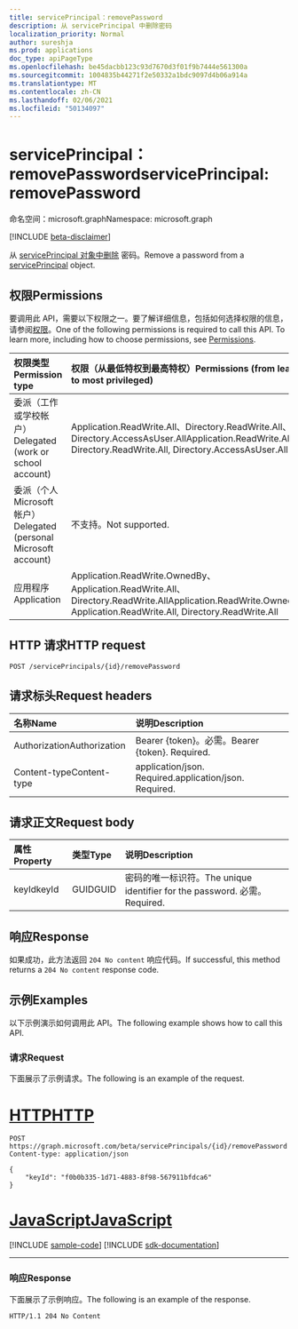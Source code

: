 ```yaml
---
title: servicePrincipal：removePassword
description: 从 servicePrincipal 中删除密码
localization_priority: Normal
author: sureshja
ms.prod: applications
doc_type: apiPageType
ms.openlocfilehash: be45dacbb123c93d7670d3f01f9b7444e561300a
ms.sourcegitcommit: 1004835b44271f2e50332a1bdc9097d4b06a914a
ms.translationtype: MT
ms.contentlocale: zh-CN
ms.lasthandoff: 02/06/2021
ms.locfileid: "50134097"
---
```

# <a name="serviceprincipal-removepassword"></a><span data-ttu-id="46d8b-103">servicePrincipal：removePassword</span><span class="sxs-lookup"><span data-stu-id="46d8b-103">servicePrincipal: removePassword</span></span>

<span data-ttu-id="46d8b-104">命名空间：microsoft.graph</span><span class="sxs-lookup"><span data-stu-id="46d8b-104">Namespace: microsoft.graph</span></span>

[!INCLUDE [beta-disclaimer](../../includes/beta-disclaimer.md)]

<span data-ttu-id="46d8b-105">从 [servicePrincipal 对象中删除](../resources/serviceprincipal.md) 密码。</span><span class="sxs-lookup"><span data-stu-id="46d8b-105">Remove a password from a [servicePrincipal](../resources/serviceprincipal.md) object.</span></span>

## <a name="permissions"></a><span data-ttu-id="46d8b-106">权限</span><span class="sxs-lookup"><span data-stu-id="46d8b-106">Permissions</span></span>

<span data-ttu-id="46d8b-p101">要调用此 API，需要以下权限之一。要了解详细信息，包括如何选择权限的信息，请参阅[权限](/graph/permissions-reference)。</span><span class="sxs-lookup"><span data-stu-id="46d8b-p101">One of the following permissions is required to call this API. To learn more, including how to choose permissions, see [Permissions](/graph/permissions-reference).</span></span>

| <span data-ttu-id="46d8b-109">权限类型</span><span class="sxs-lookup"><span data-stu-id="46d8b-109">Permission type</span></span>                        | <span data-ttu-id="46d8b-110">权限（从最低特权到最高特权）</span><span class="sxs-lookup"><span data-stu-id="46d8b-110">Permissions (from least to most privileged)</span></span> |
|:---------------------------------------|:--------------------------------------------|
| <span data-ttu-id="46d8b-111">委派（工作或学校帐户）</span><span class="sxs-lookup"><span data-stu-id="46d8b-111">Delegated (work or school account)</span></span>     | <span data-ttu-id="46d8b-112">Application.ReadWrite.All、Directory.ReadWrite.All、Directory.AccessAsUser.All</span><span class="sxs-lookup"><span data-stu-id="46d8b-112">Application.ReadWrite.All, Directory.ReadWrite.All, Directory.AccessAsUser.All</span></span> |
| <span data-ttu-id="46d8b-113">委派（个人 Microsoft 帐户）</span><span class="sxs-lookup"><span data-stu-id="46d8b-113">Delegated (personal Microsoft account)</span></span> | <span data-ttu-id="46d8b-114">不支持。</span><span class="sxs-lookup"><span data-stu-id="46d8b-114">Not supported.</span></span> |
| <span data-ttu-id="46d8b-115">应用程序</span><span class="sxs-lookup"><span data-stu-id="46d8b-115">Application</span></span>                            | <span data-ttu-id="46d8b-116">Application.ReadWrite.OwnedBy、Application.ReadWrite.All、Directory.ReadWrite.All</span><span class="sxs-lookup"><span data-stu-id="46d8b-116">Application.ReadWrite.OwnedBy, Application.ReadWrite.All, Directory.ReadWrite.All</span></span> |

## <a name="http-request"></a><span data-ttu-id="46d8b-117">HTTP 请求</span><span class="sxs-lookup"><span data-stu-id="46d8b-117">HTTP request</span></span>

<!-- { "blockType": "ignored" } -->

```http
POST /servicePrincipals/{id}/removePassword
```

## <a name="request-headers"></a><span data-ttu-id="46d8b-118">请求标头</span><span class="sxs-lookup"><span data-stu-id="46d8b-118">Request headers</span></span>

| <span data-ttu-id="46d8b-119">名称</span><span class="sxs-lookup"><span data-stu-id="46d8b-119">Name</span></span>           | <span data-ttu-id="46d8b-120">说明</span><span class="sxs-lookup"><span data-stu-id="46d8b-120">Description</span></span>                |
|:---------------|:---------------------------|
| <span data-ttu-id="46d8b-121">Authorization</span><span class="sxs-lookup"><span data-stu-id="46d8b-121">Authorization</span></span>  | <span data-ttu-id="46d8b-p102">Bearer {token}。必需。</span><span class="sxs-lookup"><span data-stu-id="46d8b-p102">Bearer {token}. Required.</span></span>  |
| <span data-ttu-id="46d8b-124">Content-type</span><span class="sxs-lookup"><span data-stu-id="46d8b-124">Content-type</span></span>   | <span data-ttu-id="46d8b-p103">application/json. Required.</span><span class="sxs-lookup"><span data-stu-id="46d8b-p103">application/json. Required.</span></span>|

## <a name="request-body"></a><span data-ttu-id="46d8b-127">请求正文</span><span class="sxs-lookup"><span data-stu-id="46d8b-127">Request body</span></span>

| <span data-ttu-id="46d8b-128">属性</span><span class="sxs-lookup"><span data-stu-id="46d8b-128">Property</span></span>     | <span data-ttu-id="46d8b-129">类型</span><span class="sxs-lookup"><span data-stu-id="46d8b-129">Type</span></span>   |<span data-ttu-id="46d8b-130">说明</span><span class="sxs-lookup"><span data-stu-id="46d8b-130">Description</span></span>|
|:---------------|:--------|:----------|
| <span data-ttu-id="46d8b-131">keyId</span><span class="sxs-lookup"><span data-stu-id="46d8b-131">keyId</span></span> | <span data-ttu-id="46d8b-132">GUID</span><span class="sxs-lookup"><span data-stu-id="46d8b-132">GUID</span></span> | <span data-ttu-id="46d8b-133">密码的唯一标识符。</span><span class="sxs-lookup"><span data-stu-id="46d8b-133">The unique identifier for the password.</span></span> <span data-ttu-id="46d8b-134">必需。</span><span class="sxs-lookup"><span data-stu-id="46d8b-134">Required.</span></span> |

## <a name="response"></a><span data-ttu-id="46d8b-135">响应</span><span class="sxs-lookup"><span data-stu-id="46d8b-135">Response</span></span>

<span data-ttu-id="46d8b-136">如果成功，此方法返回 `204 No content` 响应代码。</span><span class="sxs-lookup"><span data-stu-id="46d8b-136">If successful, this method returns a `204 No content` response code.</span></span>

## <a name="examples"></a><span data-ttu-id="46d8b-137">示例</span><span class="sxs-lookup"><span data-stu-id="46d8b-137">Examples</span></span>

<span data-ttu-id="46d8b-138">以下示例演示如何调用此 API。</span><span class="sxs-lookup"><span data-stu-id="46d8b-138">The following example shows how to call this API.</span></span>

### <a name="request"></a><span data-ttu-id="46d8b-139">请求</span><span class="sxs-lookup"><span data-stu-id="46d8b-139">Request</span></span>

<span data-ttu-id="46d8b-140">下面展示了示例请求。</span><span class="sxs-lookup"><span data-stu-id="46d8b-140">The following is an example of the request.</span></span>

# <a name="http"></a>[<span data-ttu-id="46d8b-141">HTTP</span><span class="sxs-lookup"><span data-stu-id="46d8b-141">HTTP</span></span>](#tab/http)
<!-- {
  "blockType": "request",
  "name": "servicePrincipal_removepassword"
}-->

```http
POST https://graph.microsoft.com/beta/servicePrincipals/{id}/removePassword
Content-type: application/json

{
    "keyId": "f0b0b335-1d71-4883-8f98-567911bfdca6"
}
```
# <a name="javascript"></a>[<span data-ttu-id="46d8b-142">JavaScript</span><span class="sxs-lookup"><span data-stu-id="46d8b-142">JavaScript</span></span>](#tab/javascript)
[!INCLUDE [sample-code](../includes/snippets/javascript/serviceprincipal-removepassword-javascript-snippets.md)]
[!INCLUDE [sdk-documentation](../includes/snippets/snippets-sdk-documentation-link.md)]

---


### <a name="response"></a><span data-ttu-id="46d8b-143">响应</span><span class="sxs-lookup"><span data-stu-id="46d8b-143">Response</span></span>

<span data-ttu-id="46d8b-144">下面展示了示例响应。</span><span class="sxs-lookup"><span data-stu-id="46d8b-144">The following is an example of the response.</span></span>

<!-- {
  "blockType": "response",
  "truncated": true,
  "@odata.type": "microsoft.graph.passwordCredential"
} -->

```http
HTTP/1.1 204 No Content
```

<!-- uuid: 16cd6b66-4b1a-43a1-adaf-3a886856ed98
2019-02-04 14:57:30 UTC -->
<!-- {
  "type": "#page.annotation",
  "description": "servicePrincipal: removePassword",
  "keywords": "",
  "section": "documentation",
  "tocPath": ""
}-->



